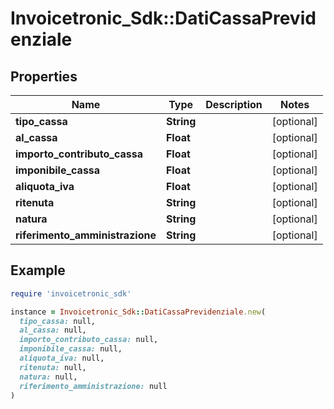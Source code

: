 # Invoicetronic_Sdk::DatiCassaPrevidenziale

## Properties

| Name | Type | Description | Notes |
| ---- | ---- | ----------- | ----- |
| **tipo_cassa** | **String** |  | [optional] |
| **al_cassa** | **Float** |  | [optional] |
| **importo_contributo_cassa** | **Float** |  | [optional] |
| **imponibile_cassa** | **Float** |  | [optional] |
| **aliquota_iva** | **Float** |  | [optional] |
| **ritenuta** | **String** |  | [optional] |
| **natura** | **String** |  | [optional] |
| **riferimento_amministrazione** | **String** |  | [optional] |

## Example

```ruby
require 'invoicetronic_sdk'

instance = Invoicetronic_Sdk::DatiCassaPrevidenziale.new(
  tipo_cassa: null,
  al_cassa: null,
  importo_contributo_cassa: null,
  imponibile_cassa: null,
  aliquota_iva: null,
  ritenuta: null,
  natura: null,
  riferimento_amministrazione: null
)
```

